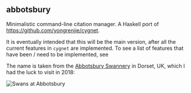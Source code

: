 ## abbotsbury

Minimalistic command-line citation manager. A Haskell port of https://github.com/yongrenjie/cygnet.

It is eventually intended that this will be the main version, after all the current features in `cygnet` are implemented.
To see a list of features that have been / need to be implemented, see 

The name is taken from the [Abbotsbury Swannery](https://en.wikipedia.org/wiki/Abbotsbury_Swannery) in Dorset, UK, which I had the luck to visit in 2018:

![Swans at Abbotsbury](https://i.imgur.com/vFwSFY7.jpg)
